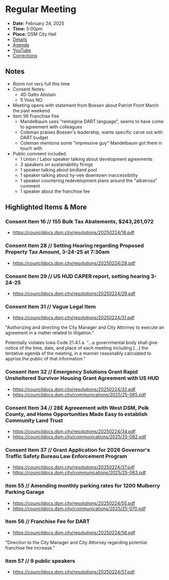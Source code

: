 # Regular Meeting

- **Date:** February 24, 2025
- **Time:** 5:00pm
- **Place:** DSM City Hall
- [Details](https://www.dsm.city/citycouncil_detail_T60_R3215.php)
- [Agenda](https://councildocs.dsm.city/agendas/ag20250224.pdf)
- [YouTube](https://youtube.com/live/CM_580gVtKg)
- [Corrections](https://councildocs.dsm.city/corrections/20250224%20cap.pdf)

## Notes

- Room not very full this time
- Consent Notes:
    - 4D Gatto Abstain
    - 5 Voss NO
- Meeting opens with statement from Boesen about Patriot Front March the past weekend
- Item 56 Franchise Fee
    - Mandelbaum uses "reimagine DART language", seems to have come to agreement with colleagues
    - Coleman praises Boesen's leadership, wants specific carve out with DART budget
    - Coleman mentions some "impressive guy" Mandelbaum got them in touch with
- Public comment included:
    - 1 Union / Labor speaker talking about development agreements
    - 3 speakers on sustainability firings
    - 1 speaker talking about birdland pool
    - 1 speaker talking about hy-vee downtown inaccessibility
    - 1 speaker countering redevelopment plans around the "albatross" comment
    - 1 speaker about the franchise fee

## Highlighted Items & More

### Consent Item 16 // 155 Bulk Tax Abatements, $243,261,072

- https://councildocs.dsm.city/resolutions/20250224/16.pdf

### Consent Item 28 // Setting Hearing regarding Proposed Property Tax Amount, 3-24-25 at 7:30am

- https://councildocs.dsm.city/resolutions/20250224/28.pdf

### Consent Item 29 // US HUD CAPER report, setting hearing 3-24-25

- https://councildocs.dsm.city/resolutions/20250224/29.pdf

### Consent Item 31 // Vague Legal Item

- https://councildocs.dsm.city/resolutions/20250224/31.pdf

"Authorizing and directing the City Manager and City Attorney to execute an agreement in a matter related to litigation."

Potentially violates Iowa Code 21.4.1.a. "...a governmental body shall give notice of the time, date, and place of each meeting including [...] the tentative agenda of the meeting, in a manner reasonably calculated to apprise the public of that information."

### Consent Item 32 // Emergency Solutions Grant Rapid Unsheltered Survivor Housing Grant Agreement with US HUD

- https://councildocs.dsm.city/resolutions/20250224/32.pdf
- https://councildocs.dsm.city/communications/2025/25-065.pdf

### Consent Item 34 // 28E Agreeement with West DSM, Polk County, and Home Opportunities Made Easy to establish Community Land Trust

- https://councildocs.dsm.city/resolutions/20250224/34.pdf
- https://councildocs.dsm.city/communications/2025/25-082.pdf

### Consent Item 37 // Grant Application for 2026 Governor's Traffic Safety Bureau Law Enforcement Program

- https://councildocs.dsm.city/resolutions/20250224/37.pdf
- https://councildocs.dsm.city/communications/2025/25-063.pdf

### Item 55 // Amending monthly parking rates for 1200 Mulberry Parking Garage

- https://councildocs.dsm.city/resolutions/20250224/55.pdf
- https://councildocs.dsm.city/communications/2025/25-070.pdf

### Item 56 // Franchise Fee for DART

- https://councildocs.dsm.city/resolutions/20250224/56.pdf

"Direction to the City Manager and City Attorney regarding potential franchise fee increase."

### Item 57 // 9 public speakers

- https://councildocs.dsm.city/resolutions/20250224/57.pdf

